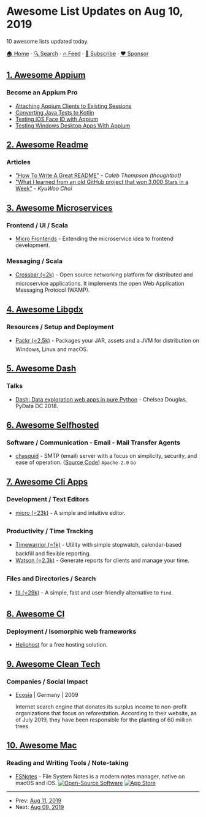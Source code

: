# Awesome List Updates on Aug 10, 2019

10 awesome lists updated today.

[🏠 Home](/README.md) · [🔍 Search](https://www.trackawesomelist.com/search/) · [🔥 Feed](https://www.trackawesomelist.com/rss.xml) · [📮 Subscribe](https://trackawesomelist.us17.list-manage.com/subscribe?u=d2f0117aa829c83a63ec63c2f&id=36a103854c) · [❤️  Sponsor](https://github.com/sponsors/theowenyoung)



## [1. Awesome Appium](/content/SrinivasanTarget/awesome-appium/README.md)

### Become an Appium Pro

*   [Attaching Appium Clients to Existing Sessions](https://appiumpro.com/editions/78)
*   [Converting Java Tests to Kotlin](https://appiumpro.com/editions/79)
*   [Testing iOS Face ID with Appium](https://appiumpro.com/editions/80)
*   [Testing Windows Desktop Apps With Appium](https://appiumpro.com/editions/81)

## [2. Awesome Readme](/content/matiassingers/awesome-readme/README.md)

### Articles

*   ["How To Write A Great README"](https://thoughtbot.com/blog/how-to-write-a-great-readme) - *Caleb Thompson (thoughtbot)*
*   ["What I learned from an old GitHub project that won 3,000 Stars in a Week"](https://www.freecodecamp.org/news/what-i-learned-from-an-old-github-project-that-won-3-000-stars-in-a-week-628349a5ee14/) - *KyuWoo Choi*

## [3. Awesome Microservices](/content/mfornos/awesome-microservices/README.md)

### Frontend / UI / Scala

*   [Micro Frontends](https://micro-frontends.org) - Extending the microservice idea to frontend development.

### Messaging / Scala

*   [Crossbar (⭐2k)](https://github.com/crossbario/crossbar) - Open source networking platform for distributed and microservice applications. It implements the open Web Application Messaging Protocol (WAMP).

## [4. Awesome Libgdx](/content/rafaskb/awesome-libgdx/README.md)

### Resources / Setup and Deployment

*   [Packr (⭐2.5k)](https://github.com/libGDX/packr) - Packages your JAR, assets and a JVM for distribution on Windows, Linux and macOS.

## [5. Awesome Dash](/content/ucg8j/awesome-dash/README.md)

### Talks

*   [Dash: Data exploration web apps in pure Python](https://www.youtube.com/watch?v=eusglTlW4OA) - Chelsea Douglas, PyData DC 2018.

## [6. Awesome Selfhosted](/content/awesome-selfhosted/awesome-selfhosted/README.md)

### Software / Communication - Email - Mail Transfer Agents

*   [chasquid](https://blitiri.com.ar/p/chasquid/) - SMTP (email) server with a focus on simplicity, security, and ease of operation. ([Source Code](https://blitiri.com.ar/git/r/chasquid/)) `Apache-2.0` `Go`

## [7. Awesome Cli Apps](/content/agarrharr/awesome-cli-apps/README.md)

### Development / Text Editors

*   [micro (⭐23k)](https://github.com/zyedidia/micro) - A simple and intuitive editor.

### Productivity / Time Tracking

*   [Timewarrior (⭐1k)](https://github.com/GothenburgBitFactory/timewarrior) - Utility with simple stopwatch, calendar-based backfill and flexible reporting.
*   [Watson (⭐2.3k)](https://github.com/TailorDev/Watson) - Generate reports for clients and manage your time.

### Files and Directories / Search

*   [fd (⭐29k)](https://github.com/sharkdp/fd) - A simple, fast and user-friendly alternative to `find`.

## [8. Awesome Cl](/content/CodyReichert/awesome-cl/README.md)

### Deployment / Isomorphic web frameworks

*   [Heliohost](https://www.heliohost.org/) for a free hosting solution.

## [9. Awesome Clean Tech](/content/nglgzz/awesome-clean-tech/README.md)

### Companies / Social Impact

*   [Ecosia](https://ecosia.org/) | Germany | 2009

    Internet search engine that donates its surplus income to non-profit organizations that focus on reforestation. According to their website, as of July 2019, they have been responsible for the planting of 60 million trees.

## [10. Awesome Mac](/content/jaywcjlove/awesome-mac/README.md)

### Reading and Writing Tools / Note-taking

*   [FSNotes](https://fsnot.es/) - File System Notes is a modern notes manager, native on macOS and iOS. [![Open-Source Software](https://jaywcjlove.github.io/sb/ico/min-oss.svg "Open Source Software")](https://github.com/glushchenko/fsnotes) [![App Store](https://jaywcjlove.github.io/sb/ico/min-app-store.svg "App Store Software")](https://apps.apple.com/gb/app/fsnotes/id1277179284?mt=12)

---

- Prev: [Aug 11, 2019](/content/2019/08/11/README.md)
- Next: [Aug 09, 2019](/content/2019/08/09/README.md)